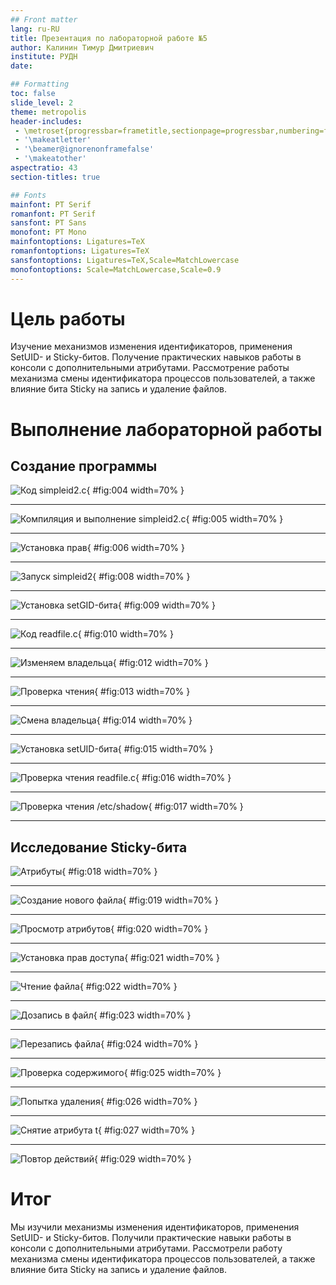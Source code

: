 ```yaml
---
## Front matter
lang: ru-RU
title: Презентация по лабораторной работе №5
author: Калинин Тимур Дмитриевич
institute: РУДН
date: 

## Formatting
toc: false
slide_level: 2
theme: metropolis
header-includes: 
 - \metroset{progressbar=frametitle,sectionpage=progressbar,numbering=fraction}
 - '\makeatletter'
 - '\beamer@ignorenonframefalse'
 - '\makeatother'
aspectratio: 43
section-titles: true

## Fonts
mainfont: PT Serif
romanfont: PT Serif
sansfont: PT Sans
monofont: PT Mono
mainfontoptions: Ligatures=TeX
romanfontoptions: Ligatures=TeX
sansfontoptions: Ligatures=TeX,Scale=MatchLowercase
monofontoptions: Scale=MatchLowercase,Scale=0.9
---
```


# Цель работы

Изучение механизмов изменения идентификаторов, применения SetUID- и Sticky-битов. Получение практических навыков работы в консоли с дополнительными атрибутами. Рассмотрение работы механизма смены идентификатора процессов пользователей, а также влияние бита Sticky на запись и удаление файлов.

# Выполнение лабораторной работы

## Создание программы

![Код simpleid2.c](../img/Image%20009.png){ #fig:004 width=70% }

---

![Компиляция и выполнение simpleid2.c](../img/Image%20010.png){ #fig:005 width=70% }

---

![Установка прав](../img/Image%20011.png){ #fig:006 width=70% }

---

![Запуск simpleid2](../img/Image%20013.png){ #fig:008 width=70% }

---

![Установка setGID-бита](../img/Image%20014.png){ #fig:009 width=70% }

---

![Код readfile.c](../img/Image%20015.png){ #fig:010 width=70% }

---

![Изменяем владельца](../img/Image%20017.png){ #fig:012 width=70% }

---

![Проверка чтения](../img/Image%20018.png){ #fig:013 width=70% }

---

![Смена владельца](../img/Image%20019.png){ #fig:014 width=70% }

---

![Установка setUID-бита](../img/Image%20020.png){ #fig:015 width=70% }

---

![Проверка чтения readfile.c](../img/Image%20021.png){ #fig:016 width=70% }

---

![Проверка чтения /etc/shadow](../img/Image%20022.png){ #fig:017 width=70% }

---

## Исследование Sticky-бита

![Атрибуты](../img/Image%20023.png){ #fig:018 width=70% }

---

![Создание нового файла](../img/Image%20024.png){ #fig:019 width=70% }

---

![Просмотр атрибутов](../img/Image%20025.png){ #fig:020 width=70% }

---

![Установка прав доступа](../img/Image%20040.png){ #fig:021 width=70% }

---

![Чтение файла](../img/Image%20026.png){ #fig:022 width=70% }

---

![Дозапись в файл](../img/Image%20027.png){ #fig:023 width=70% }

---

![Перезапись файла](../img/Image%20028.png){ #fig:024 width=70% }

---

![Проверка содержимого](../img/Image%20029.png){ #fig:025 width=70% }

---

![Попытка удаления](../img/Image%20030.png){ #fig:026 width=70% }

---

![Снятие атрибута t](../img/Image%20031.png){ #fig:027 width=70% }

---

![Повтор действий](../img/Image%20033.png){ #fig:029 width=70% }

# Итог

Мы изучили механизмы изменения идентификаторов, применения SetUID- и Sticky-битов. Получили практические навыки работы в консоли с дополнительными атрибутами. Рассмотрели работу механизма смены идентификатора процессов пользователей, а также влияние бита Sticky на запись и удаление файлов.
